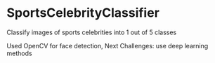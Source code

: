 # SportsCelebrityClassifier
Classify images of sports celebrities into 1 out of 5 classes

Used OpenCV for face detection, 
Next Challenges: use deep learning methods
